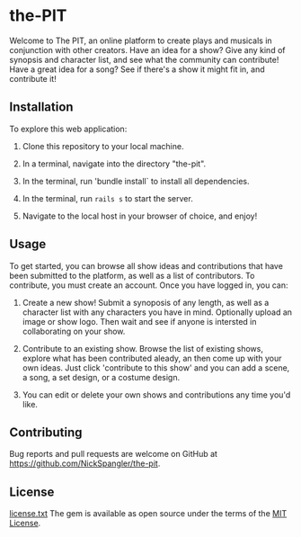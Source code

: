
# the-PIT

Welcome to The PIT, an online platform to create plays and musicals in conjunction with other creators. Have an idea for a show? Give any kind of synopsis and character list, and see what the community can contribute! Have a great idea for a song? See if there's a show it might fit in, and contribute it! 

## Installation

To explore this web application:

1) Clone this repository to your local machine. 

2) In a terminal, navigate into the directory "the-pit".

3) In the terminal, run 'bundle install` to install all dependencies.

4) In the terminal, run `rails s` to start the server. 

5) Navigate to the local host in your browser of choice, and enjoy!

## Usage

To get started, you can browse all show ideas and contributions that have been submitted to the platform, as well as a list of contributors. To contribute, you must create an account. Once you have logged in, you can:

 1) Create a new show! Submit a synoposis of any length, as well as a character list with any characters you have in mind. Optionally upload an image or show logo. Then wait and see if anyone is intersted in collaborating on your show.

 2) Contribute to an existing show. Browse the list of existing shows, explore what has been contributed aleady, an then come up with your own ideas. Just click 'contribute to this show' and you can add a scene, a song, a set design, or a costume design.

 3) You can edit or delete your own shows and contributions any time you'd like.

## Contributing

Bug reports and pull requests are welcome on GitHub at https://github.com/NickSpangler/the-pit.


## License
[license.txt](license.txt)
The gem is available as open source under the terms of the [MIT License](https://opensource.org/licenses/MIT).
